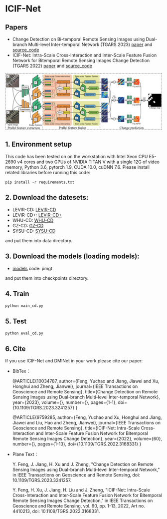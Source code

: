# ICIF-Net

## Papers
* Change Detection on Bi-temporal Remote Sensing Images using Dual-branch Multi-level Inter-temporal Network (TGARS 2023) [paper](https://ieeexplore.ieee.org/document/10034787) and [source_code](https://github.com/ZhengJianwei2/DMINet/)
* ICIF-Net: Intra-Scale Cross-Interaction and Inter-Scale Feature Fusion Network for Bitemporal Remote Sensing Images Change Detection (TGARS 2022) [paper](https://ieeexplore.ieee.org/document/9759285) and [source_code](https://github.com/ZhengJianwei2/ICIF-Net/)


![image-model](./images/model.png)


## 1. Environment setup
This code has been tested on on the workstation with Intel Xeon CPU E5-2690 v4 cores and two GPUs of NVIDIA TITAN V with a single 12G of video memory, Python 3.6, pytorch 1.9, CUDA 10.0, cuDNN 7.6. Please install related libraries before running this code:

    pip install -r requirements.txt

## 2. Download the datesets:
* LEVIR-CD:
[LEVIR-CD](https://justchenhao.github.io/LEVIR/)
* LEVIR-CD+:
[LEVIR-CD+](https://github.com/S2Looking/Dataset)
* WHU-CD:
[WHU-CD](https://study.rsgis.whu.edu.cn/pages/download/building_dataset.html)
* GZ-CD:
[GZ-CD](https://github.com/daifeng2016/Change-Detection-Dataset-for-High-Resolution-Satellite-Imagery)
* SYSU-CD:
[SYSU-CD](https://github.com/liumency/SYSU-CD)

and put them into data directory.

## 3. Download the models (loading models):

* [models](https://pan.baidu.com/s/1XmE1T9G_NgTXVuZdLmaVhg ) code: pmgt

and put them into checkpoints directory.

## 4. Train

    python main_cd.py

## 5. Test

    python eval_cd.py

## 6. Cite
If you use ICIF-Net and DMINet in your work please cite our paper:
* BibTex：


    @ARTICLE{10034787,
      author={Feng, Yuchao and Jiang, Jiawei and Xu, Honghui and Zheng, Jianwei},
      journal={IEEE Transactions on Geoscience and Remote Sensing}, 
      title={Change Detection on Remote Sensing Images using Dual-branch Multi-level Inter-temporal Network}, 
      year={2023},
      volume={},
      number={},
      pages={1-1},
      doi={10.1109/TGRS.2023.3241257}
    }


    @ARTICLE{9759285,
      author={Feng, Yuchao and Xu, Honghui and Jiang, Jiawei and Liu, Hao and Zheng, Jianwei},
      journal={IEEE Transactions on Geoscience and Remote Sensing}, 
      title={ICIF-Net: Intra-Scale Cross-Interaction and Inter-Scale Feature Fusion Network for Bitemporal Remote Sensing Images Change Detection}, 
      year={2022},
      volume={60},
      number={},
      pages={1-13},
      doi={10.1109/TGRS.2022.3168331}
    }
    

* Plane Text：
	
    Y. Feng, J. Jiang, H. Xu and J. Zheng, "Change Detection on Remote Sensing Images using Dual-branch Multi-level Inter-temporal Network," in IEEE Transactions on Geoscience and Remote Sensing, doi: 10.1109/TGRS.2023.3241257.
    
    Y. Feng, H. Xu, J. Jiang, H. Liu and J. Zheng, "ICIF-Net: Intra-Scale Cross-Interaction and Inter-Scale Feature Fusion Network for Bitemporal Remote Sensing Images Change Detection," in IEEE Transactions on Geoscience and Remote Sensing, vol. 60, pp. 1-13, 2022, Art no. 4410213, doi: 10.1109/TGRS.2022.3168331.
    
    
    
